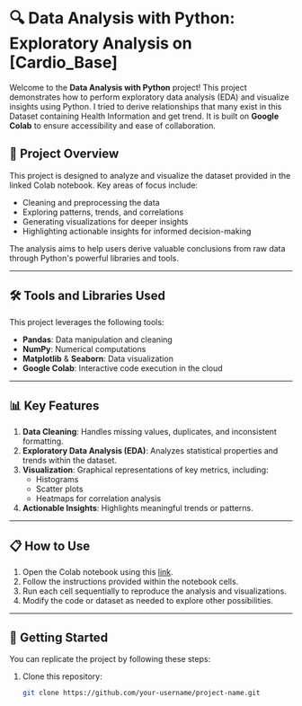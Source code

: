# 🔍 Data Analysis with Python: Exploratory Analysis on [Cardio_Base]

Welcome to the **Data Analysis with Python** project! This project demonstrates how to perform exploratory data analysis (EDA) and visualize insights using Python. I tried to derive relationships that many exist in this Dataset containing Health Information and get trend. It is built on **Google Colab** to ensure accessibility and ease of collaboration.

## 📄 Project Overview

This project is designed to analyze and visualize the dataset provided in the linked Colab notebook. Key areas of focus include:
- Cleaning and preprocessing the data
- Exploring patterns, trends, and correlations
- Generating visualizations for deeper insights
- Highlighting actionable insights for informed decision-making

The analysis aims to help users derive valuable conclusions from raw data through Python's powerful libraries and tools.

---

## 🛠️ Tools and Libraries Used
This project leverages the following tools:
- **Pandas**: Data manipulation and cleaning
- **NumPy**: Numerical computations
- **Matplotlib** & **Seaborn**: Data visualization
- **Google Colab**: Interactive code execution in the cloud

---

## 📊 Key Features
1. **Data Cleaning**: Handles missing values, duplicates, and inconsistent formatting.
2. **Exploratory Data Analysis (EDA)**: Analyzes statistical properties and trends within the dataset.
3. **Visualization**: Graphical representations of key metrics, including:
   - Histograms
   - Scatter plots
   - Heatmaps for correlation analysis
4. **Actionable Insights**: Highlights meaningful trends or patterns.

---

## 📋 How to Use
1. Open the Colab notebook using this [link](https://colab.research.google.com/drive/19oisJyX7DqAbq1cI_oBkPDHQ9B7bZe3X).
2. Follow the instructions provided within the notebook cells.
3. Run each cell sequentially to reproduce the analysis and visualizations.
4. Modify the code or dataset as needed to explore other possibilities.

---

## 🚀 Getting Started
You can replicate the project by following these steps:
1. Clone this repository:
   ```bash
   git clone https://github.com/your-username/project-name.git
